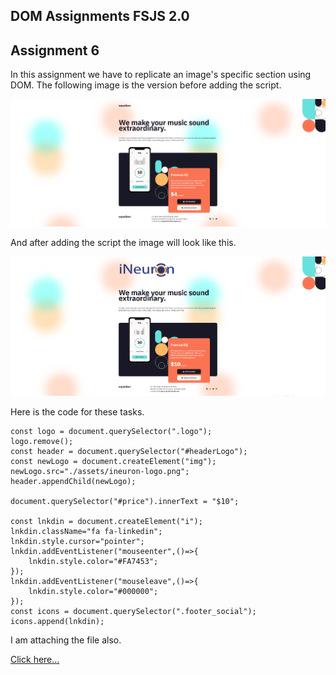 ## DOM Assignments FSJS 2.0

## Assignment 6

In this assignment we have to replicate an image's specific section using DOM. The following image is the version before adding the script.

![](./assignment6.PNG)

And after adding the script the image will look like this.

![](./assignment6.PNG-after.PNG)

Here is the code for these tasks.

```
const logo = document.querySelector(".logo");
logo.remove();
const header = document.querySelector("#headerLogo");
const newLogo = document.createElement("img");
newLogo.src="./assets/ineuron-logo.png";
header.appendChild(newLogo);

document.querySelector("#price").innerText = "$10";

const lnkdin = document.createElement("i");
lnkdin.className="fa fa-linkedin";
lnkdin.style.cursor="pointer";
lnkdin.addEventListener("mouseenter",()=>{
    lnkdin.style.color="#FA7453";
});
lnkdin.addEventListener("mouseleave",()=>{
    lnkdin.style.color="#000000";
});
const icons = document.querySelector(".footer_social");
icons.append(lnkdin);
```

I am attaching the file also.

[Click here...](./script.js)